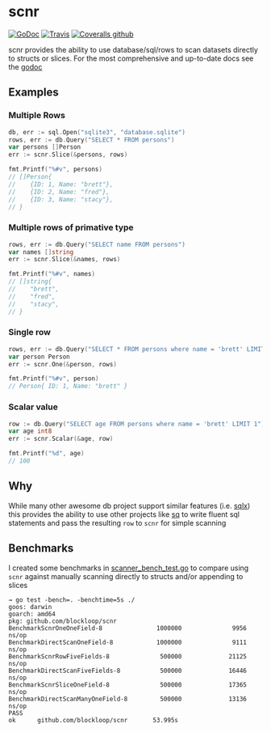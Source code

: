 # scnr 

[![GoDoc](https://img.shields.io/badge/godoc-reference-5272B4.svg?style=flat-square)](https://godoc.org/github.com/blockloop/scnr)
[![Travis](https://img.shields.io/travis/blockloop/scnr.svg?style=flat-square)](https://travis-ci.org/blockloop/scnr)
[![Coveralls github](https://img.shields.io/coveralls/github/blockloop/scnr.svg?style=flat-square)](https://coveralls.io/github/blockloop/scnr)

scnr provides the ability to use database/sql/rows to scan datasets directly to structs or slices. 
For the most comprehensive and up-to-date docs see the [godoc](https://godoc.org/github.com/blockloop/scnr)

## Examples

### Multiple Rows
```go
db, err := sql.Open("sqlite3", "database.sqlite")
rows, err := db.Query("SELECT * FROM persons")
var persons []Person
err := scnr.Slice(&persons, rows)

fmt.Printf("%#v", persons)
// []Person{
//    {ID: 1, Name: "brett"},
//    {ID: 2, Name: "fred"},
//    {ID: 3, Name: "stacy"},
// }
```
### Multiple rows of primative type

```go
rows, err := db.Query("SELECT name FROM persons")
var names []string
err := scnr.Slice(&names, rows)

fmt.Printf("%#v", names)
// []string{
//    "brett",
//    "fred",
//    "stacy",
// }
```

### Single row

```go
rows, err := db.Query("SELECT * FROM persons where name = 'brett' LIMIT 1")
var person Person
err := scnr.One(&person, rows)

fmt.Printf("%#v", person)
// Person{ ID: 1, Name: "brett" }
```

### Scalar value

```go
row := db.Query("SELECT age FROM persons where name = 'brett' LIMIT 1")
var age int8
err := scnr.Scalar(&age, row)

fmt.Printf("%d", age)
// 100
```

## Why

While many other awesome db project support similar features (i.e. [sqlx](https://github.com/jmoiron/sqlx)) this provides
the ability to use other projects like [sq](https://github.com/Masterminds/squirrel) to write fluent sql statements and
pass the resulting `row` to `scnr` for simple scanning


## Benchmarks

I created some benchmarks in [scanner_bench_test.go](scanner_bench_test.go) to compare using `scnr` against
manually scanning directly to structs and/or appending to slices

```
→ go test -bench=. -benchtime=5s ./
goos: darwin
goarch: amd64
pkg: github.com/blockloop/scnr
BenchmarkScnrOneOneField-8               1000000              9956 ns/op
BenchmarkDirectScanOneField-8            1000000              9111 ns/op
BenchmarkScnrRowFiveFields-8              500000             21125 ns/op
BenchmarkDirectScanFiveFields-8           500000             16446 ns/op
BenchmarkScnrSliceOneField-8              500000             17365 ns/op
BenchmarkDirectScanManyOneField-8         500000             13136 ns/op
PASS
ok      github.com/blockloop/scnr       53.995s
```

